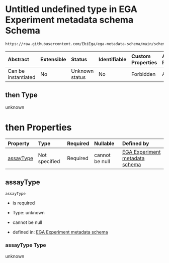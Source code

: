 # Untitled undefined type in EGA Experiment metadata schema Schema

```txt
https://raw.githubusercontent.com/EbiEga/ega-metadata-schema/main/schemas/EGA.experiment.json#/anyOf/0/then
```



| Abstract            | Extensible | Status         | Identifiable | Custom Properties | Additional Properties | Access Restrictions | Defined In                                                                           |
| :------------------ | :--------- | :------------- | :----------- | :---------------- | :-------------------- | :------------------ | :----------------------------------------------------------------------------------- |
| Can be instantiated | No         | Unknown status | No           | Forbidden         | Allowed               | none                | [EGA.experiment.json\*](../../../schemas/EGA.experiment.json "open original schema") |

## then Type

unknown

# then Properties

| Property                | Type          | Required | Nullable       | Defined by                                                                                                                                                                                                                                                                                                  |
| :---------------------- | :------------ | :------- | :------------- | :---------------------------------------------------------------------------------------------------------------------------------------------------------------------------------------------------------------------------------------------------------------------------------------------------------- |
| [assayType](#assaytype) | Not specified | Required | cannot be null | [EGA Experiment metadata schema](ega-9-anyof-if-the-assayed-molecule-is-deoxyribonucleic-acid-then-the-assay-type-must-be-of-dna-asay-type-then-properties-assaytype.md "https://raw.githubusercontent.com/EbiEga/ega-metadata-schema/main/schemas/EGA.experiment.json#/anyOf/0/then/properties/assayType") |

## assayType



`assayType`

*   is required

*   Type: unknown

*   cannot be null

*   defined in: [EGA Experiment metadata schema](ega-9-anyof-if-the-assayed-molecule-is-deoxyribonucleic-acid-then-the-assay-type-must-be-of-dna-asay-type-then-properties-assaytype.md "https://raw.githubusercontent.com/EbiEga/ega-metadata-schema/main/schemas/EGA.experiment.json#/anyOf/0/then/properties/assayType")

### assayType Type

unknown
